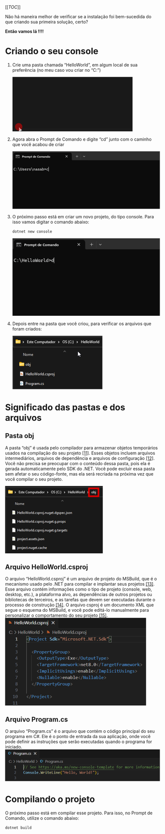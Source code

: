 [[_TOC_]]


Não há maneira melhor de verificar se a instalação foi bem-sucedida do que criando sua primeira solução, certo?

**Então vamos lá !!!!**

# Criando o seu console

1. Crie uma pasta chamada “HelloWorld”, em algum local de sua preferência (no meu caso vou criar no “C:”)

   ![animacao.gif](/.attachments/animacao-495a5163-bd8b-4fd7-beaf-3c767ddd6c6c.gif)

2. Agora abra o Prompt de Comando e digite “cd” junto com o caminho que você acabou de criar

   ![animacao.gif](/.attachments/animacao-d71bba04-6134-4bb8-bed7-4c2d6762961f.gif)

3. O próximo passo está em criar um novo projeto, do tipo console. Para isso vamos digitar o comando abaixo:

   ```bash
   dotnet new console
   ```
   ![animacao.gif](/.attachments/animacao-0d0fe03c-db64-4c64-a934-252d84da6267.gif)

4. Depois entre na pasta que você criou, para verificar os arquivos que foram criados:

   ![image.png](/.attachments/image-2f5849ef-f22a-495d-bf5b-d14851971a93.png)

# Significado das pastas e dos arquivos

## Pasta obj
A pasta “obj” é usada pelo compilador para armazenar objetos temporários usados na compilação do seu projeto [[11]](/Advanced-Business-Development-with-.NET/1º-Semestre/Aula-01-%2D-Introdução,-Apresentação-do-Professor-e-Instalação-do-Ambiente-.NET/Instalação-do-Ambiente-.NET/Referências). Esses objetos incluem arquivos intermediários, arquivos de dependência e arquivos de configuração [[12]](/Advanced-Business-Development-with-.NET/1º-Semestre/Aula-01-%2D-Introdução,-Apresentação-do-Professor-e-Instalação-do-Ambiente-.NET/Instalação-do-Ambiente-.NET/Referências). Você não precisa se preocupar com o conteúdo dessa pasta, pois ela é gerada automaticamente pelo SDK do .NET. Você pode excluir essa pasta sem afetar o seu código-fonte, mas ela será recriada na próxima vez que você compilar o seu projeto.

![image.png](/.attachments/image-d525d6a1-73d4-432b-8e72-9c1cd40b93dd.png)

## Arquivo HelloWorld.csproj
O arquivo “HelloWorld.csproj” é um arquivo de projeto do MSBuild, que é o mecanismo usado pelo .NET para compilar e implantar seus projetos [[13]](/Advanced-Business-Development-with-.NET/1º-Semestre/Aula-01-%2D-Introdução,-Apresentação-do-Professor-e-Instalação-do-Ambiente-.NET/Instalação-do-Ambiente-.NET/Referências). Esse arquivo contém informações como o tipo de projeto (console, web, desktop, etc.), a plataforma alvo, as dependências de outros projetos ou bibliotecas de terceiros, e as tarefas que devem ser executadas durante o processo de construção [[14]](/Advanced-Business-Development-with-.NET/1º-Semestre/Aula-01-%2D-Introdução,-Apresentação-do-Professor-e-Instalação-do-Ambiente-.NET/Instalação-do-Ambiente-.NET/Referências). O arquivo csproj é um documento XML que segue o esquema do MSBuild, e você pode editá-lo manualmente para personalizar o comportamento do seu projeto [[15]](/Advanced-Business-Development-with-.NET/1º-Semestre/Aula-01-%2D-Introdução,-Apresentação-do-Professor-e-Instalação-do-Ambiente-.NET/Instalação-do-Ambiente-.NET/Referências).
![image.png](/.attachments/image-e1df5618-ce2a-424d-959b-ed388b03fd0c.png)

## Arquivo Program.cs
O arquivo “Program.cs” é o arquivo que contém o código principal do seu programa em C#. Ele é o ponto de entrada da sua aplicação, onde você pode definir as instruções que serão executadas quando o programa for iniciado.
![image.png](/.attachments/image-6b01f600-4e48-401e-bbe1-7142573dd8c7.png)

# Compilando o projeto

O próximo passo está em compilar esse projeto. Para isso, no Prompt de Comando, utilize o comando abaixo:
```bash
dotnet build
```